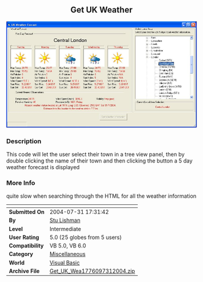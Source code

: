 ﻿<div align="center">

## Get UK Weather

<img src="PIC20047311848184912.JPG">
</div>

### Description

This code will let the user select their town in a tree view panel, then by double clicking the name of their town and then clicking the button a 5 day weather forecast is displayed
 
### More Info
 
quite slow when searching through the HTML for all the weather information


<span>             |<span>
---                |---
**Submitted On**   |2004-07-31 17:31:42
**By**             |[Stu Lishman](https://github.com/Planet-Source-Code/PSCIndex/blob/master/ByAuthor/stu-lishman.md)
**Level**          |Intermediate
**User Rating**    |5.0 (25 globes from 5 users)
**Compatibility**  |VB 5\.0, VB 6\.0
**Category**       |[Miscellaneous](https://github.com/Planet-Source-Code/PSCIndex/blob/master/ByCategory/miscellaneous__1-1.md)
**World**          |[Visual Basic](https://github.com/Planet-Source-Code/PSCIndex/blob/master/ByWorld/visual-basic.md)
**Archive File**   |[Get\_UK\_Wea1776097312004\.zip](https://github.com/Planet-Source-Code/stu-lishman-get-uk-weather__1-55263/archive/master.zip)








